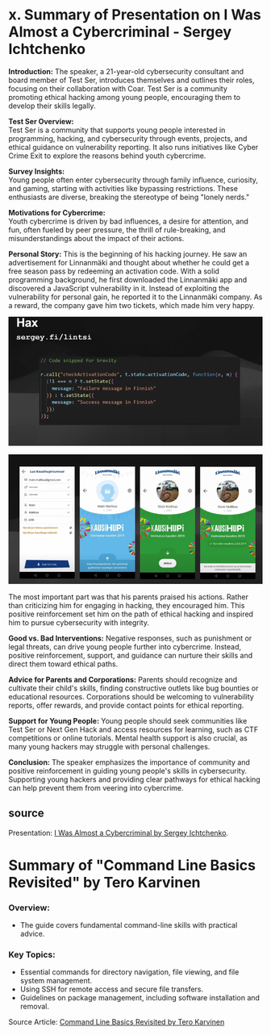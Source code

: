 
# x. Summary of Presentation on I Was Almost a Cybercriminal - Sergey Ichtchenko


**Introduction:**
The speaker, a 21-year-old cybersecurity consultant and board member of Test Ser, introduces themselves and outlines their roles, focusing on their collaboration with Coar. Test Ser is a community promoting ethical hacking among young people, encouraging them to develop their skills legally.

**Test Ser Overview:**  
Test Ser is a community that supports young people interested in programming, hacking, and cybersecurity through events, projects, and ethical guidance on vulnerability reporting. It also runs initiatives like Cyber Crime Exit to explore the reasons behind youth cybercrime.

**Survey Insights:**  
Young people often enter cybersecurity through family influence, curiosity, and gaming, starting with activities like bypassing restrictions. These enthusiasts are diverse, breaking the stereotype of being "lonely nerds."

**Motivations for Cybercrime:**  
Youth cybercrime is driven by bad influences, a desire for attention, and fun, often fueled by peer pressure, the thrill of rule-breaking, and misunderstandings about the impact of their actions.

**Personal Story:**
This is the beginning of his hacking journey. He saw an advertisement for Linnanmäki and thought about whether he could get a free season pass by redeeming an activation code. With a solid programming background, he first downloaded the Linnanmäki app and discovered a JavaScript vulnerability in it. Instead of exploiting the vulnerability for personal gain, he reported it to the Linnanmäki company. As a reward, the company gave him two tickets, which made him very happy.

![Screensho](https://github.com/Stephenyeah/Information-security/blob/aa3b109a82ab6a02eb915f0ed40289e178bc801f/Image/h3/%E7%A6%8F%E6%98%95%E6%88%AA%E5%B1%8F20240906000724133.PNG)

![Screensho](https://github.com/Stephenyeah/Information-security/blob/aa3b109a82ab6a02eb915f0ed40289e178bc801f/Image/h3/%E7%A6%8F%E6%98%95%E6%88%AA%E5%B1%8F20240906000754036.PNG)

The most important part was that his parents praised his actions. Rather than criticizing him for engaging in hacking, they encouraged him. This positive reinforcement set him on the path of ethical hacking and inspired him to pursue cybersecurity with integrity.

**Good vs. Bad Interventions:**
Negative responses, such as punishment or legal threats, can drive young people further into cybercrime. Instead, positive reinforcement, support, and guidance can nurture their skills and direct them toward ethical paths.

**Advice for Parents and Corporations:**
Parents should recognize and cultivate their child's skills, finding constructive outlets like bug bounties or educational resources. Corporations should be welcoming to vulnerability reports, offer rewards, and provide contact points for ethical reporting.

**Support for Young People:**
Young people should seek communities like Test Ser or Next Gen Hack and access resources for learning, such as CTF competitions or online tutorials. Mental health support is also crucial, as many young hackers may struggle with personal challenges.

**Conclusion:**
The speaker emphasizes the importance of community and positive reinforcement in guiding young people's skills in cybersecurity. Supporting young hackers and providing clear pathways for ethical hacking can help prevent them from veering into cybercrime.
## source
Presentation: [I Was Almost a Cybercriminal by Sergey Ichtchenko](https://www.youtube.com/watch?v=Nh7OrFVyDo0).

# Summary of "Command Line Basics Revisited" by Tero Karvinen


### Overview: 

- The guide covers fundamental command-line skills with practical advice.

### Key Topics:

- Essential commands for directory navigation, file viewing, and file system management.
- Using SSH for remote access and secure file transfers.
- Guidelines on package management, including software installation and removal.

Source
Article: [Command Line Basics Revisited by Tero Karvinen](https://terokarvinen.com/2020/command-line-basics-revisited/)


